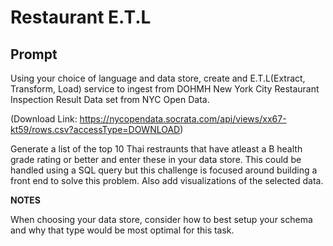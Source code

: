 # Restaurant E.T.L 

## Prompt

Using your choice of language and data store, create and E.T.L(Extract, Transform, Load) service to ingest from DOHMH New York City Restaurant Inspection Result Data set from NYC Open Data.

(Download Link: https://nycopendata.socrata.com/api/views/xx67-kt59/rows.csv?accessType=DOWNLOAD)

Generate a list of the top 10 Thai restraunts that have atleast a B health grade rating or better and enter these in your data store. This could be handled using a SQL query but this challenge is focused around building a front end to solve this problem. Also add visualizations of the selected data.

**NOTES**

When choosing your data store, consider how to best setup your schema and why that type would be most optimal for this task.

